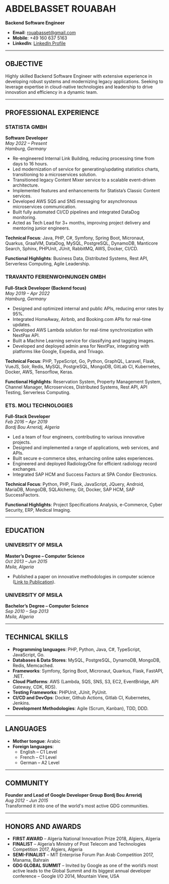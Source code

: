 # ABDELBASSET ROUABAH

**Backend Software Engineer**

- **Email**: rouabasset@gmail.com
- **Mobile**: +49 160 637 5163
- **LinkedIn**: [LinkedIn Profile](https://de.linkedin.com/in/rouabasset)

---

## OBJECTIVE

Highly skilled Backend Software Engineer with extensive experience in developing robust systems and modernizing legacy applications. Seeking to leverage expertise in cloud-native technologies and leadership to drive innovation and efficiency in a dynamic team.

---

## PROFESSIONAL EXPERIENCE

### STATISTA GMBH
**Software Developer**  
*May 2022 – Present*  
*Hamburg, Germany*

- Re-engineered Internal Link Building, reducing processing time from days to 16 hours.
- Led modernization of service for generating/updating statistics charts, transitioning to a microservices solution.
- Transitioned legacy Content Mixer service to a scalable event-driven architecture.
- Implemented features and enhancements for Statista’s Classic Content services.
- Developed AWS SQS and SNS messaging for asynchronous microservices communication.
- Built fully automated CI/CD pipelines and integrated DataDog monitoring.
- Acted as Tech Lead for 3+ months, improving project delivery and mentoring junior engineers.

**Technical Focus**: Java, PHP, C#, Symfony, Spring Boot, Micronaut, Quarkus, GraalVM, DataDog, MySQL, PostgreSQL, DynamoDB, Manticore Search, Sphinx, PHPUnit, JUnit, RabbitMQ, AWS, Docker, CI/CD.

**Functional Highlights**: Business Data, Distributed Systems, Rest API, Serverless Computing, Agile Leadership.

### TRAVANTO FERIENWOHNUNGEN GMBH
**Full-Stack Developer (Backend focus)**  
*May 2019 – Apr 2022*  
*Hamburg, Germany*

- Designed and optimized internal and public APIs, reducing error rates by 95%.
- Integrated HomeAway, Airbnb, and Booking.com APIs for real-time updates.
- Developed AWS Lambda solution for real-time synchronization with NextPax API.
- Built a Machine Learning service for classifying and tagging images.
- Developed and deployed admin area for NextPax, integrating with platforms like Google, Expedia, and Trivago.

**Technical Focus**: PHP, TypeScript, Go, Python, GraphQL, Laravel, Flask, VueJS, Solr, Redis, MySQL, PostgreSQL, MongoDB, GitLab CI, Kubernetes, Docker, AWS, Tensorflow, Keras.

**Functional Highlights**: Reservation System, Property Management System, Channel Manager, Microservices, Distributed Systems, Rest API, API Testing, Serverless Computing.

### ETS. MOLI TECHNOLOGIES
**Full-Stack Developer**  
*Feb 2016 – Apr 2019*  
*Bordj Bou Arreridj, Algeria*

- Led a team of four engineers, contributing to various innovative projects.
- Designed and implemented a range of applications, web services, and APIs.
- Built secure e-commerce sites, enhancing online sales experiences.
- Engineered and deployed RadiologyOne for efficient radiology record exchanges.
- Integrated SAP HCM and Success Factors at SPA Condor Electronics.

**Technical Focus**: Python, PHP, Flask, JavaScript, JQuery, Android, MariaDB, MongoDB, SQLAlchemy, Git, Docker, SAP HCM, SAP SuccessFactors.

**Functional Highlights**: Project Specifications Analysis, e-Commerce, Cyber Security, ERP, Medical Imaging.

---

## EDUCATION

### UNIVERSITY OF MSILA
**Master’s Degree – Computer Science**  
*Oct 2013 – Jun 2015*  
*Msila, Algeria*

- Published a paper on innovative methodologies in computer science ([Link to Publication](https://ieeexplore.ieee.org/document/7359576)).

### UNIVERSITY OF MSILA
**Bachelor’s Degree – Computer Science**  
*Sep 2010 – Sep 2013*  
*Msila, Algeria*

---

## TECHNICAL SKILLS

- **Programming languages**: PHP, Python, Java, C#, TypeScript, JavaScript, Go.
- **Databases & Data Stores**: MySQL, PostgreSQL, DynamoDB, MongoDB, Redis, Memcached.
- **Frameworks**: Symfony, Spring Boot, Micronaut, Quarkus, Flask, FastAPI, .NET.
- **Cloud Platforms**: AWS (Lambda, SQS, SNS, S3, EC2, EventBridge, API Gateway, CDK, RDS).
- **Testing Frameworks**: PHPUnit, JUnit, PyUnit.
- **CI/CD and DevOps**: Docker, Github Actions, Gitlab CI, Kubernetes, Jenkins.
- **Development Methodologies**: Agile (Scrum, Kanban), TDD, DDD.

---

## LANGUAGES

- **Mother tongue**: Arabic
- **Foreign languages**: 
  - English – C1 Level
  - French – C1 Level
  - German – A2 Level

---

## COMMUNITY

**Founder and Lead of Google Developer Group Bordj Bou Arreridj**  
*Aug 2012 - Jun 2015*  
Transformed it into one of the world's most active GDG communities.

---

## HONORS AND AWARDS

- **FIRST AWARD** – Algeria National Innovation Prize 2018, Algiers, Algeria
- **FINALIST** – Algeria’s Ministry of Post Telecom and Technologies Competition 2017, Algiers, Algeria
- **SEMI-FINALIST** – MIT Enterprise Forum Pan Arab Competition 2017, Manama, Bahrain
- **GDG GLOBAL SUMMIT** – Invited by Google as one of the world’s most active leads to the Global Summit and its biggest annual developer conference – Google I/O 2014, Mountain View, USA

